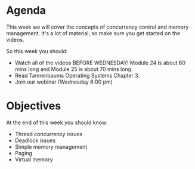 # Agenda
This week we will cover the concepts of concurrency control and memory management.  It's a lot of material, so make sure you get started on the videos.  

So this week you should:

- Watch all of the videos BEFORE WEDNESDAY! Module 24 is about 60 mins long and Module 25 is about 70 mins long.
- Read Tannenbaums Operating Systems Chapter 3.
- Join our webinar (Wednesday 8:00 pm)

# Objectives
At the end of this week you should know:

- Thread concurrency issues
- Deadlock issues
- Simple memory management
- Paging
- Virtual memory
